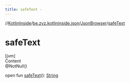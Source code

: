 ```yaml
---
title: safeText -
---
```

//[KotlinInside](../../index.md)/[be.zvz.kotlininside.json](../index.md)/[JsonBrowser](index.md)/[safeText](safe-text.md)



# safeText  
[jvm]  
Content  
@NotNull()  
  
open fun [safeText](safe-text.md)(): [String](https://docs.oracle.com/javase/7/docs/api/java/lang/String.html)  



